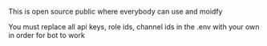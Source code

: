 
This is open source public where everybody can use and moidfy

You must replace all api keys, role ids, channel ids in the .env with your own in order for bot to work

